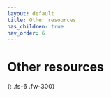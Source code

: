 ```yaml
---
layout: default
title: Other resources
has_children: true
nav_order: 6
---
```


# Other resources

{: .fs-6 .fw-300}
